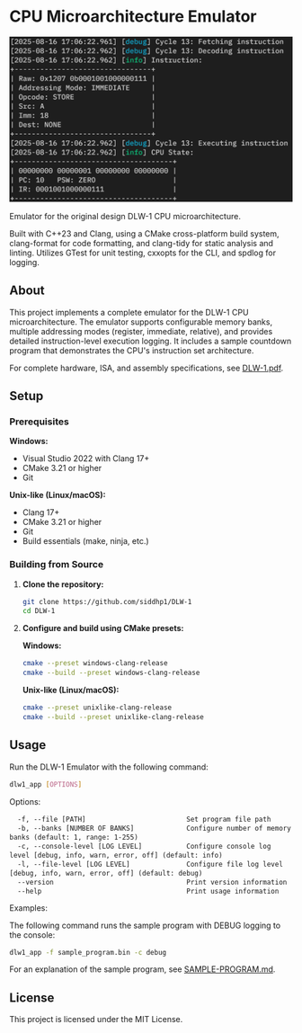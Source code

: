 # CPU Microarchitecture Emulator

<p align="center"><img width="600" alt="Thumbnail Image of DLW1" src="./DLW-1.png"></p>

Emulator for the original design DLW-1 CPU microarchitecture.

Built with C++23 and Clang, using a CMake cross-platform build system, clang-format for code formatting, and clang-tidy for static analysis and linting. Utilizes GTest for unit testing, cxxopts for the CLI, and spdlog for logging.

## About

This project implements a complete emulator for the DLW-1 CPU microarchitecture. The emulator supports configurable memory banks, multiple addressing modes (register, immediate, relative), and provides detailed instruction-level execution logging. It includes a sample countdown program that demonstrates the CPU's instruction set architecture.

For complete hardware, ISA, and assembly specifications, see [DLW-1.pdf](./DLW-1.pdf).

## Setup

### Prerequisites
**Windows:**
- Visual Studio 2022 with Clang 17+
- CMake 3.21 or higher
- Git

**Unix-like (Linux/macOS):**
- Clang 17+
- CMake 3.21 or higher
- Git
- Build essentials (make, ninja, etc.)

### Building from Source

1. **Clone the repository:**

    ```bash
    git clone https://github.com/siddhp1/DLW-1
    cd DLW-1
    ```

2. **Configure and build using CMake presets:**

    **Windows:**
    ```bash
    cmake --preset windows-clang-release
    cmake --build --preset windows-clang-release
    ```

    **Unix-like (Linux/macOS):**
    ```bash
    cmake --preset unixlike-clang-release
    cmake --build --preset unixlike-clang-release
    ``` 

## Usage

Run the DLW-1 Emulator with the following command:

```bash
dlw1_app [OPTIONS]
```

Options:
```text
  -f, --file [PATH]                         Set program file path
  -b, --banks [NUMBER OF BANKS]             Configure number of memory banks (default: 1, range: 1-255)
  -c, --console-level [LOG LEVEL]           Configure console log level [debug, info, warn, error, off] (default: info)
  -l, --file-level [LOG LEVEL]              Configure file log level [debug, info, warn, error, off] (default: debug)
  --version                                 Print version information
  --help                                    Print usage information
```

Examples:

The following command runs the sample program with DEBUG logging to the console:

```bash
dlw1_app -f sample_program.bin -c debug
```

For an explanation of the sample program, see [SAMPLE-PROGRAM.md](./SAMPLE-PROGRAM.md).

## License

This project is licensed under the MIT License.

